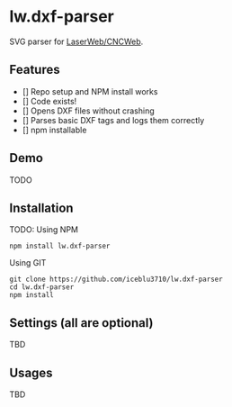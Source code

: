 # lw.dxf-parser
SVG parser for [LaserWeb/CNCWeb](https://github.com/LaserWeb/LaserWeb4).

## Features
- [] Repo setup and NPM install works
- [] Code exists!
- [] Opens DXF files without crashing
- [] Parses basic DXF tags and logs them correctly
- [] npm installable

## Demo
TODO

## Installation
TODO: Using NPM
```
npm install lw.dxf-parser
```

Using GIT
```
git clone https://github.com/iceblu3710/lw.dxf-parser
cd lw.dxf-parser
npm install
```

## Settings (all are optional)
TBD

## Usages
TBD
